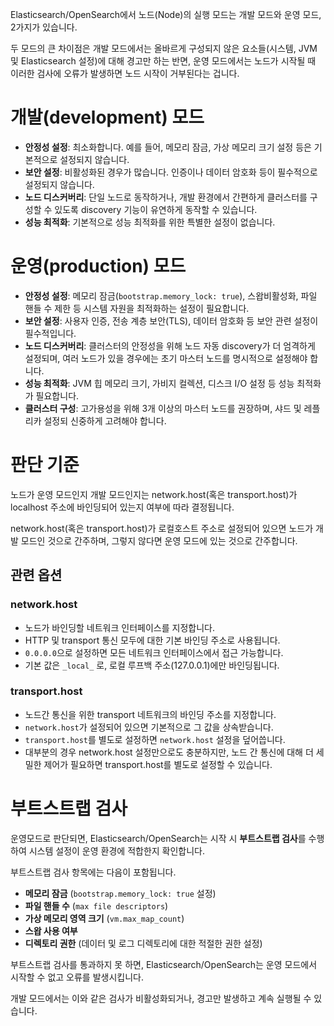 Elasticsearch/OpenSearch에서 노드(Node)의 실행 모드는 개발 모드와 운영 모드, 2가지가 있습니다.

두 모드의 큰 차이점은 개발 모드에서는 올바르게 구성되지 않은 요소들(시스템, JVM 및 Elasticsearch 설정)에 대해 경고만 하는 반면, 운영 모드에서는 노드가 시작될 때 이러한 검사에 오류가 발생하면 노드 시작이 거부된다는 겁니다.

# 개발(development) 모드

- **안정성 설정**: 최소화합니다. 예를 들어, 메모리 잠금, 가상 메모리 크기 설정 등은 기본적으로 설정되지 않습니다.
- **보안 설정**: 비활성화된 경우가 많습니다. 인증이나 데이터 암호화 등이 필수적으로 설정되지 않습니다.
- **노드 디스커버리**: 단일 노드로 동작하거나, 개발 환경에서 간편하게 클러스터를 구성할 수 있도록 discovery 기능이 유연하게 동작할 수 있습니다.
- **성능 최적화**: 기본적으로 성능 최적화를 위한 특별한 설정이 없습니다.

# 운영(production) 모드

- **안정성 설정**: 메모리 잠금(`bootstrap.memory_lock: true`), 스왑비활성화, 파일 핸들 수 제한 등 시스템 자원을 최적화하는 설정이 필요합니다.
- **보안 설정**: 사용자 인증, 전송 계층 보안(TLS), 데이터 암호화 등 보안 관련 설정이 필수적입니다.
- **노드 디스커버리**: 클러스터의 안정성을 위해 노드 자동 discovery가 더 엄격하게 설정되며, 여러 노드가 있을 경우에는 초기 마스터 노드를 명시적으로 설정해야 합니다.
- **성능 최적화**: JVM 힙 메모리 크기, 가비지 컬렉션, 디스크 I/O 설정 등 성능 최적화가 필요합니다.
- **클러스터 구성**: 고가용성을 위해 3개 이상의 마스터 노드를 권장하며, 샤드 및 레플리카 설정되 신중하게 고려해야 합니다.

# 판단 기준

노드가 운영 모드인지 개발 모드인지는 network.host(혹은 transport.host)가 localhost 주소에 바인딩되어 있는지 여부에 따라 결정됩니다.

network.host(혹은 transport.host)가 로컬호스트 주소로 설정되어 있으면 노드가 개발 모드인 것으로 간주하며, 그렇지 않다면 운영 모드에 있는 것으로 간주합니다.

## 관련 옵션

### network.host

- 노드가 바인딩할 네트워크 인터페이스를 지정합니다.
- HTTP 및 transport 통신 모두에 대한 기본 바인딩 주소로 사용됩니다.
- `0.0.0.0`으로 설정하면 모든 네트워크 인터페이스에서 접근 가능합니다.
- 기본 값은 `_local_` 로, 로컬 루프백 주소(127.0.0.1)에만 바인딩됩니다.

### transport.host

- 노드간 통신을 위한 transport 네트워크의 바인딩 주소를 지정합니다.
- `network.host`가 설정되어 있으면 기본적으로 그 값을 상속받습니다.
- `transport.host`를 별도로 설정하면 `network.host` 설정을 덮어씁니다.
- 대부분의 경우 network.host 설정만으로도 충분하지만, 노드 간 통신에 대해 더 세밀한 제어가 필요하면 transport.host를 별도로 설정할 수 있습니다.

# 부트스트랩 검사

운영모드로 판단되면, Elasticsearch/OpenSearch는 시작 시 **부트스트랩 검사**를 수행하여 시스템 설정이 운영 환경에 적합한지 확인합니다.

부트스트랩 검사 항목에는 다음이 포함됩니다.
- **메모리 잠금** (`bootstrap.memory_lock: true` 설정)
- **파일 핸들 수** (`max file descriptors`)
- **가상 메모리 영역 크기** (`vm.max_map_count`)
- **스왑 사용 여부**
- **디렉토리 권한** (데이터 및 로그 디렉토리에 대한 적절한 권한 설정)

부트스트랩 검사를 통과하지 못 하면, Elasticsearch/OpenSearch는 운영 모드에서 시작할 수 없고 오류를 발생시킵니다.

개발 모드에서는 이와 같은 검사가 비활성화되거나, 경고만 발생하고 계속 실행될 수 있습니다.
